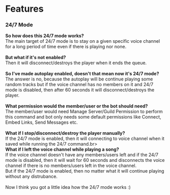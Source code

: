 <h1>Features</h1>

<h3>24/7 Mode</h3>
<p>
  <b>So how does this 24/7 mode works?</b><br> The main target of 24/7 mode is to stay on a given specific voice channel for a long period of time even if there is playing nor none.<br><br>
  <b>But what if it's not enabled?</b> <br>Then it will disconnect/destroys the player when it ends the queue.<br><br>
  <b>So I've made autoplay enabled, doesn't that mean now it's 24/7 mode?</b><br> The answer is no, because the autoplay will be continue playing some random tracks but if the voice channel has no members on it and 24/7 mode is disabled, then after 60 seconds it will disconnect/destroys the player.<br><br>
  <b>What permission would the member/user or the bot should need?</b> <br>The member/user would need Manage Server/Guild Permission to perform this command and bot only needs some default permissions like Connect, Embed Links, Send Messages etc.<br><br>
  <b>What if I stop/disconnect/destroy the player manually?</b><br>
  If the 24/7 mode is enabled, then it will connecting to voice channel when it saved while running the 24/7 command.br><br>
  <b>What if I left the voice channel while playing a song?</b><br>
  If the voice channel doesn't have any members/users left and if the 24/7 mode is disabled, then it will wait for 60 seconds and disconnects the voice channel if there is no members/users left in the voice channel.<br>
  But if the 24/7 mode is enabled, then no matter what it will continue playing without any distrubance.<br><br>
  Now I think you got a little idea how the 24/7 mode works :)
  </p>

